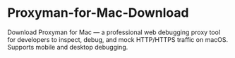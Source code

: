 # Proxyman-for-Mac-Download
Download Proxyman for Mac — a professional web debugging proxy tool for developers to inspect, debug, and mock HTTP/HTTPS traffic on macOS. Supports mobile and desktop debugging.
